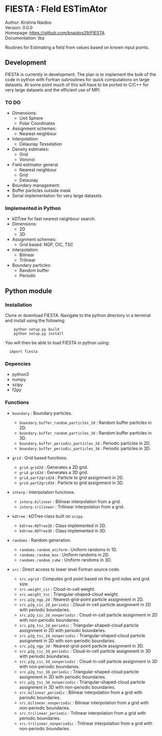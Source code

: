 # FIESTA : FIeld ESTimAtor

Author:         Krishna Naidoo                    
Version:        0.0.0                               
Homepage:       https://github.com/knaidoo29/FIESTA     
Documentation:  tba                                  


Routines for Estimating a field from values based on known input points.

## Development

FIESTA is currently in development. The plan is to implement the bulk of the code in python with Fortran subroutines for quick computations on large datasets. At some point much of this will have to be ported to C/C++ for very large datasets and the efficient use of MPI.

### TO DO

* Dimensions:
  * Unit Sphere
  * Polar Coordinates
* Assignment schemes:
  * Nearest neighbour
* Interpolation:
  * Delaunay Tesselation
* Density estimates:
  * Grid
  * Voronoi
* Field estimator general
  * Nearest neighbour
  * Grid
  * Delaunay
* Boundary management:
 * Buffer particles outside mask
* Serial implementation for very large datasets

### Implemented in Python

* kDTree for fast nearest neighbour search.
* Dimensions:
  * 2D
  * 3D
* Assignment schemes:
  * Grid based: NGP, CIC, TSC
* Interpolation:
  * Bilinear
  * Trilinear
* Boundary particles:
  * Random buffer
  * Periodic

## Python module

### Installation

Clone or download FIESTA. Navigate to the python directory in a terminal and install using the following:

```
    python setup.py build
    python setup.py install
```

You will then be able to load FIESTA in python using:

```
  import fiesta
```

### Depencies

* python3
* numpy
* scipy
* f2py

### Functions

* `boundary` : Boundary particles.
  * `boundary.buffer_random_particles_2d` : Random buffer particles in 2D.
  * `boundary.buffer_random_particles_3d` : Random buffer particles in 3D.
  * `boundary.buffer_periodic_particles_2d` : Periodic particles in 2D.
  * `boundary.buffer_periodic_particles_3d` : Periodic particles in 3D.

* `grid` : Grid based functions.
  * `grid.grid2d` : Generates a 2D grid.
  * `grid.grid3d` : Generates a 3D grid.
  * `grid.part2grid2d` : Particle to grid assignment in 2D.
  * `grid.part2grid3d` : Particle to grid assignment in 3D.

* `interp` : Interpolation functions.
  * `interp.bilinear` : Bilinear interpolation from a grid.
  * `interp.trilinear` : Trilinear interpolation from a grid.

* `kdtree` : kDTree class built on `scipy`.
  * `kdtree.KDTree2D` : Class implemented in 2D.
  * `kdtree.KDTree3D` : Class implemented in 3D.

* `randoms` : Random generation.
  * `randoms.random_uniform` : Uniform randoms in 1D.
  * `randoms.random_box` : Uniform randoms in 2D.
  * `randoms.random_cube` : Uniform randoms in 3D.

* `src` : Direct access to lower level Fortran source code.
  * `src.xgrid` : Computes grid point based on the grid index and grid size.
  * `src.weight_cic` : Cloud-in-cell weight.
  * `src.weight_tsc` : Triangular-shaped-cloud weight.
  * `src.p2g_ngp_2d` : Nearest-grid-point particle assignment in 2D.
  * `src.p2g_cic_2d_periodic` : Cloud-in-cell particle assignment in 2D with periodic boundaries.
  * `src.p2g_cic_2d_nonperiodic` : Cloud-in-cell particle assignment in 2D with non-periodic boundaries.
  * `src.p2g_tsc_2d_periodic` : Triangular-shaped-cloud particle assignment in 2D with periodic boundaries.
  * `src.p2g_tsc_2d_nonperiodic` : Triangular-shaped-cloud particle assignment in 2D with non-periodic boundaries.
  * `src.p2g_ngp_3d` : Nearest-grid-point particle assignment in 3D.
  * `src.p2g_cic_3d_periodic` : Cloud-in-cell particle assignment in 3D with periodic boundaries.
  * `src.p2g_cic_3d_nonperiodic` : Cloud-in-cell particle assignment in 3D with non-periodic boundaries.
  * `src.p2g_tsc_3d_periodic` : Triangular-shaped-cloud particle assignment in 3D with periodic boundaries.
  * `src.p2g_tsc_3d_nonperiodic` : Triangular-shaped-cloud particle assignment in 3D with non-periodic boundaries.
  * `src.bilinear_periodic` : Bilinear interpolation from a grid with periodic boundaries.
  * `src.bilinear_nonperiodic` : Bilinear interpolation from a grid with non-periodic boundaries.
  * `src.trilinear_periodic` : Trilinear interpolation from a grid with periodic boundaries.
  * `src.trilinear_nonperiodic` : Trilinear interpolation from a grid with non-periodic boundaries.
